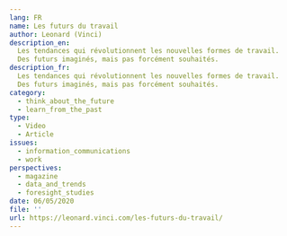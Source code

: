 ```yaml
---
lang: FR
name: Les futurs du travail
author: Leonard (Vinci)
description_en:
  Les tendances qui révolutionnent les nouvelles formes de travail.
  Des futurs imaginés, mais pas forcément souhaités.
description_fr:
  Les tendances qui révolutionnent les nouvelles formes de travail.
  Des futurs imaginés, mais pas forcément souhaités.
category:
  - think_about_the_future
  - learn_from_the_past
type:
  - Video
  - Article
issues:
  - information_communications
  - work
perspectives:
  - magazine
  - data_and_trends
  - foresight_studies
date: 06/05/2020
file: ''
url: https://leonard.vinci.com/les-futurs-du-travail/
---
```

